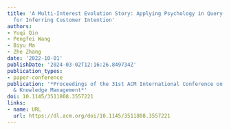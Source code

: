 ```yaml
---
title: 'A Multi-Interest Evolution Story: Applying Psychology in Query-based Recommendation
  for Inferring Customer Intention'
authors:
- Yuqi Qin
- Pengfei Wang
- Biyu Ma
- Zhe Zhang
date: '2022-10-01'
publishDate: '2024-03-02T12:16:26.849734Z'
publication_types:
- paper-conference
publication: '*Proceedings of the 31st ACM International Conference on Information
  & Knowledge Management*'
doi: 10.1145/3511808.3557221
links:
- name: URL
  url: https://dl.acm.org/doi/10.1145/3511808.3557221
---
```

